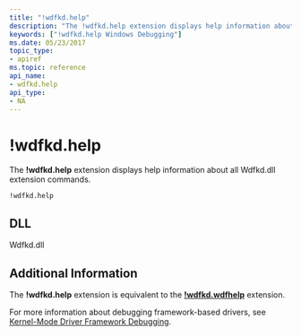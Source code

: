 ```yaml
---
title: "!wdfkd.help"
description: "The !wdfkd.help extension displays help information about all Wdfkd.dll extension commands."
keywords: ["!wdfkd.help Windows Debugging"]
ms.date: 05/23/2017
topic_type:
- apiref
ms.topic: reference
api_name:
- wdfkd.help
api_type:
- NA
---
```


# !wdfkd.help

The **!wdfkd.help** extension displays help information about all Wdfkd.dll extension commands.

```dbgcmd
!wdfkd.help
```

## DLL

Wdfkd.dll

## Additional Information

The **!wdfkd.help** extension is equivalent to the [**!wdfkd.wdfhelp**](-wdfkd-wdfhelp.md) extension.

For more information about debugging framework-based drivers, see [Kernel-Mode Driver Framework Debugging](../debugger/kernel-mode-driver-framework-debugging.md).
